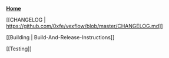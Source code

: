 **[Home](https://github.com/0xfe/vexflow/wiki)**

[[CHANGELOG | https://github.com/0xfe/vexflow/blob/master/CHANGELOG.md]]

[[Building | Build-And-Release-Instructions]]

[[Testing]]